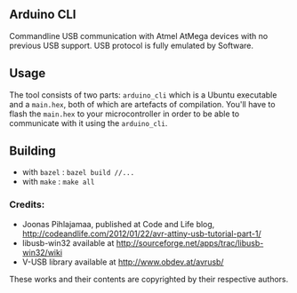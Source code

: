 ## Arduino CLI

Commandline USB communication with Atmel AtMega devices with no previous USB support.
USB protocol is fully emulated by Software.

## Usage

The tool consists of two parts: `arduino_cli` which is a Ubuntu executable and a `main.hex`, both of which are artefacts of compilation. You'll have to flash the `main.hex` to your microcontroller in order to be able to communicate with it using the `arduino_cli`.

## Building

* with `bazel` : `bazel build //...`
* with `make`  : `make all`

### Credits:

* Joonas Pihlajamaa, published at Code and Life blog, http://codeandlife.com/2012/01/22/avr-attiny-usb-tutorial-part-1/
* libusb-win32 available at http://sourceforge.net/apps/trac/libusb-win32/wiki
* V-USB library available at http://www.obdev.at/avrusb/

These works and their contents are copyrighted by their respective authors.
